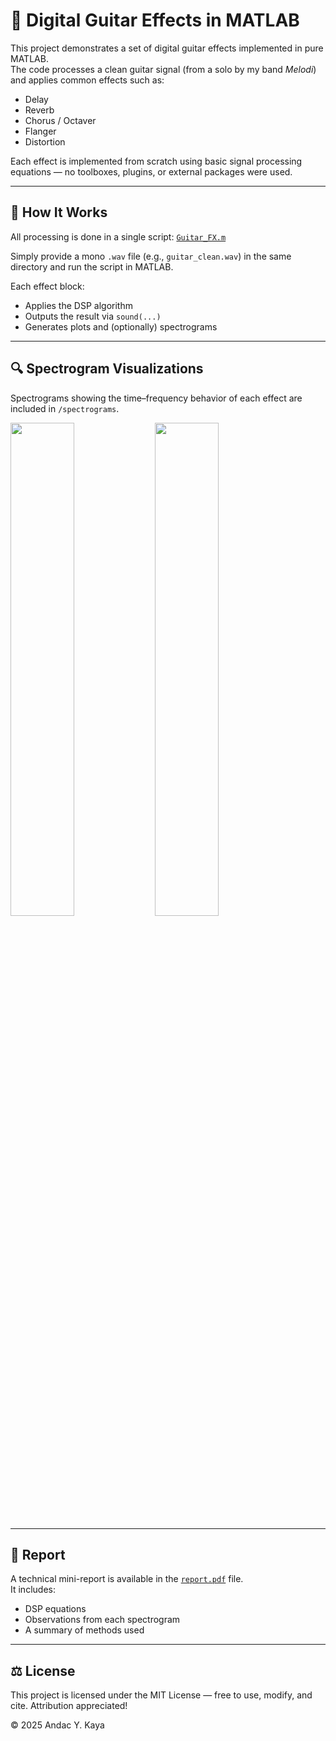 # 🎸 Digital Guitar Effects in MATLAB

This project demonstrates a set of digital guitar effects implemented in pure MATLAB.  
The code processes a clean guitar signal (from a solo by my band *Melodi*) and applies common effects such as:

- Delay
- Reverb
- Chorus / Octaver
- Flanger
- Distortion

Each effect is implemented from scratch using basic signal processing equations — no toolboxes, plugins, or external packages were used.

---

## 🧠 How It Works

All processing is done in a single script: [`Guitar_FX.m`](Guitar_FX.m)

Simply provide a mono `.wav` file (e.g., `guitar_clean.wav`) in the same directory and run the script in MATLAB.

Each effect block:
- Applies the DSP algorithm
- Outputs the result via `sound(...)`
- Generates plots and (optionally) spectrograms

---

## 🔍 Spectrogram Visualizations

Spectrograms showing the time–frequency behavior of each effect are included in `/spectrograms`.

<p float="left">
  <img src="spectrograms/spectrogram_flanger.jpg" width="45%" />
  <img src="spectrograms/spectrogram_distortion.jpg" width="45%" />
</p>

---

## 📄 Report

A technical mini-report is available in the [`report.pdf`](report.pdf) file.  
It includes:
- DSP equations  
- Observations from each spectrogram  
- A summary of methods used

---

## ⚖️ License

This project is licensed under the MIT License — free to use, modify, and cite. Attribution appreciated!

© 2025 Andac Y. Kaya
